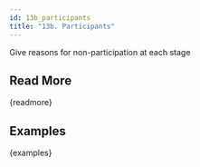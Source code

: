 ```yaml
---
id: 13b_participants
title: "13b. Participants"
---
```

Give reasons for non-participation at each stage

## Read More

{readmore}

## Examples

{examples}